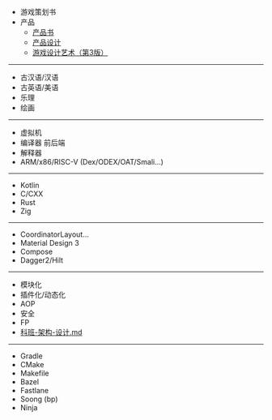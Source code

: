 - 游戏策划书
- 产品
  - [产品书](https://search.jd.com/Search?keyword=产品书&enc=utf-8&wq=产品书&pvid=d71bc890484e44e99f169d2e54a326bf)
  - [产品设计](https://search.jd.com/Search?keyword=产品设计&enc=utf-8&wq=产品she%27ji&pvid=e571fbe1745a4bceb698c03e45e3e0f5)
  - [游戏设计艺术（第3版）](https://item.jd.com/10032914344868.html)

---

- 古汉语/汉语
- 古英语/美语
- 乐理
- 绘画

---

- 虚拟机
- 编译器 前后端
- 解释器
- ARM/x86/RISC-V (Dex/ODEX/OAT/Smali...)

---

- Kotlin
- C/CXX
- Rust
- Zig

---

- CoordinatorLayout...
- Material Design 3
- Compose
- Dagger2/Hilt

---

- 模块化
- 插件化/动态化
- AOP
- 安全
- FP
- [科班-架构-设计.md](https://github.com/imknown/IMKDevelopmentDaily/blob/master/CS/科班-架构-设计.md)

---

- Gradle
- CMake
- Makefile
- Bazel
- Fastlane
- Soong (bp)
- Ninja
